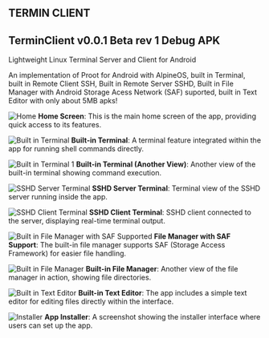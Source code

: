 ## TERMIN CLIENT

## TerminClient v0.0.1 Beta rev 1 Debug APK

Lightweight Linux Terminal Server and Client for Android
 
An implementation of Proot for Android with AlpineOS, built in Terminal, built in Remote Client SSH, Built in Remote Server SSHD, Built in File Manager with Android Storage Acess Network (SAF) suported, built in Text Editor with only about 5MB apks!


![Home](https://raw.githubusercontent.com/hayinfx/terminclient-release/refs/heads/main/img/Screenshot_2024-10-09-09-44-19-309_com.hayinfx.terminclient.jpg "Home")
**Home Screen**: This is the main home screen of the app, providing quick access to its features.

![Built in Terminal](https://raw.githubusercontent.com/hayinfx/terminclient-release/refs/heads/main/img/Screenshot_2024-10-09-09-45-17-730_com.hayinfx.terminclient.jpg "Built in Terminal")
**Built-in Terminal**: A terminal feature integrated within the app for running shell commands directly.

![Built in Terminal 1](https://raw.githubusercontent.com/hayinfx/terminclient-release/refs/heads/main/img/Screenshot_2024-10-09-09-45-38-810_com.hayinfx.terminclient.jpg "Built in Terminal 1")
**Built-in Terminal (Another View)**: Another view of the built-in terminal showing command execution.

![SSHD Server Terminal](https://raw.githubusercontent.com/hayinfx/terminclient-release/refs/heads/main/img/Screenshot_2024-10-09-09-47-44-749_com.hayinfx.terminclient.jpg "SSHD Server Terminal")
**SSHD Server Terminal**: Terminal view of the SSHD server running inside the app.

![SSHD Client Terminal](https://raw.githubusercontent.com/hayinfx/terminclient-release/refs/heads/main/img/Screenshot_2024-10-09-09-48-18-241_com.hayinfx.terminclient.jpg "SSHD Client Terminal")
**SSHD Client Terminal**: SSHD client connected to the server, displaying real-time terminal output.

![Built in File Manager with SAF Supported](https://raw.githubusercontent.com/hayinfx/terminclient-release/refs/heads/main/img/Screenshot_2024-10-09-09-49-02-794_android.jpg "Built in File Manager with SAF Supported")
**File Manager with SAF Support**: The built-in file manager supports SAF (Storage Access Framework) for easier file handling.

![Built in File Manager](https://raw.githubusercontent.com/hayinfx/terminclient-release/refs/heads/main/img/Screenshot_2024-10-09-09-49-09-938_com.hayinfx.terminclient.jpg "Built in File Manager")
**Built-in File Manager**: Another view of the file manager in action, showing file directories.

![Built in Text Editor](https://raw.githubusercontent.com/hayinfx/terminclient-release/refs/heads/main/img/Screenshot_2024-10-09-09-49-58-804_com.hayinfx.terminclient.jpg "Built in Text Editor")
**Built-in Text Editor**: The app includes a simple text editor for editing files directly within the interface.

![Installer](https://raw.githubusercontent.com/hayinfx/terminclient-release/refs/heads/main/img/Screenshot_2024-10-09-09-44-29-623_com.hayinfx.terminclient.jpg "Installer")
**App Installer**: A screenshot showing the installer interface where users can set up the app.